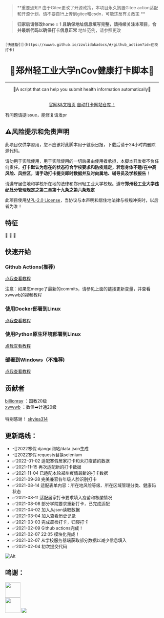 > **重要通知!! 由于Gitee更改了开源政策，本项目永久搁置Gitee action适配和开源计划，请不要自行上传到gitee和csdn，可能违反有关政策 **

> **归家后请修改home = 1 且确保地址信息填写完整，请持续关注本项目，合并最新代码以确保打卡信息正常**
> 地址范例，请参照更改
```

[快速指引](https://xwwwb.github.io/zzulidakadocs/#/github_action?id=在校打卡)

```

<h1 align="center">🎉郑州轻工业大学nCov健康打卡脚本🎉</h1>
<hr />
<p align="center">🍺A script that can help you submit health information automatically🍺</p>
<div align="center">
<img src="https://img.shields.io/badge/Python-3.9-brightgreen" alt="">
<img src="https://img.shields.io/badge/Chrome-v88-green" alt="">
<a target="_blank" href="https://daka.xwwwb.com"><img src="https://img.shields.io/badge/Docs-latest-blueviolet" alt=""></a>
</div>
<div align="center"><a target="_blank" href="https://xwwwb.github.io/zzulidakadocs">官网&&文档页</a> 
<a target="_blank" href="https://github.com/xwwwb/ZzuliDakaWeb">自动打卡网站仓库！</a></div>

有问题请提issue，能修复请发pr

<h2>⚠风险提示和免责声明</h2>

此项目仅供学習用，您不应该将此脚本用于健康日报，下载后请于24小时内删除源代码。

请勿用于实际使用，用于实际使用的一切后果由使用者承担，本脚本开发者不负任何责任。**打卡默认为您在的状态符合学校要求和防疫规定，若您身体不适/在中高风险、风控区，请手动打卡提交即时数据并及时向属地、辅导员及学校报告！**

请遵守居住地和学校所在地的法律和郑州轻工业大学校规。遵守**郑州轻工业大学违纪处分管理规定之第二章第十九条之第六条规定**

此项目使用[MPL-2.0 License](https://github.com/billionray/ZZULI-healthreport/blob/main/LICENSE)，当协议与本声明和居住地法律与校规冲突时，以后者为准！


<h2>特征</h2>
👏
🎨
🍔

<h2>快速开始</h2>

<h3>Github Actions(推荐)</h3>
 <a target="_blank" href="https://xwwwb.github.io/zzulidakadocs/#/github_action">点我查看教程</a><br />
 
 注意：如果您merge了最新的commits，请参见上面的链接更新变量，并查看xwwwb的视频教程
<h3>使用Docker部署到Linux</h3>
 <a target="_blank" href="https://xwwwb.github.io/zzulidakadocs/#/docker">点我查看教程</a>
<h3>使用Python原生环境部署到Linux</h3>
 <a target="_blank" href="https://xwwwb.github.io/zzulidakadocs/#/linux">点我查看教程</a>
<h3>部署到Windows（不推荐)</h3>
 <a target="_blank" href="https://xwwwb.github.io/zzulidakadocs/#/local">点我查看教程</a>
<h2>贡献者</h2>

 [billionray](https://github.com/billionray) ：国教20级  
 [xwwwb](https://github.com/xwwwb) ：数信➡️计通20级
 
特别感谢！ [skyiea314](https://github.com/skyiea314)

<h2>更新路线：</h2>
<ul>
<li>-[]2022寒假 django网站/data.json生成</li>
<li>-[]2022寒假 requests替换selenium</li>
<li>✅2022-01-02 适配寒假居家打卡和未打疫苗的数据</li>
<li>✅2021-11-15 再次适配新的打卡数据</li>
<li>✅2021-11-04 已适配本轮郑州疫情最新的打卡数据</li>
<li>✅2021-09-28 完美兼容各年级人脸识别打卡</li>
<li>✅2021-08-14 适配表单内容：所在地风险等级、所在区域管理分类、健康码状态</li>
<li>✅2021-08-11 适配居家打卡要求填入疫苗和核酸情况</li>
<li>✅2021-08-08 部分学院要求重新打卡，已完成适配</li>
<li>✅2021-04-02 加入从json读取数据</li>
<li>✅2021-03-04 加入查看历史记录</li>
<li>✅2021-03-03 完成晨检打卡，归寝打卡</li>
<li>✅2021-02-09 Github actions完成！</li>
<li>✅2021-02-07 22:05 模块化完成！</li>
<li>✅2021-02-07 从学校服务器端获取部分数据以减少信息填入</li>
<li>✅2021-02-04 初次提交代码</li>
</ul>

![Alt](https://repobeats.axiom.co/api/embed/bb22485e12ef2414bde7533a0f6eece3c48786ac.svg "Repobeats analytics image")

<h2>鸣谢：</h2>
<a href="https://www.python.org/"><img src="https://www.python.org/static/img/python-logo.png" alt="" height="50px"></a><br />
<a href="https://visualstudio.microsoft.com/zh-hans/vs/"><img src="https://visualstudio.microsoft.com/wp-content/uploads/2019/06/BrandVisualStudioWin2019-3.svg" alt="" height="50px"></a>
<a href="https://www.jetbrains.com/zh-cn/pycharm/"><img src="https://upload.wikimedia.org/wikipedia/commons/thumb/1/1d/PyCharm_Icon.svg/96px-PyCharm_Icon.svg.png"></a><br />
